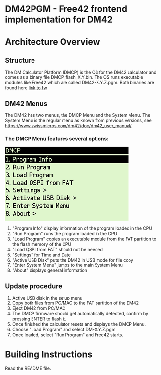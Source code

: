 # DM42PGM - Free42 frontend implementation for DM42

# Architecture Overview
## Structure
The DM Calculator Platform (DMCP) is the OS for the DM42 calculator and comes as a binary file DMCP_flash_X.Y.bin.
The OS runs executable modules like Free42 which are called DM42-X.Y.Z.pgm.
Both binaries are found here [link to fw](www.swissmicros.com/dm42/firmware)

## DM42 Menus
The DM42 has two menus, the DMCP Menu and the System Menu.
The System Menu is the regular menu as known from previous versions, see https://www.swissmicros.com/dm42/doc/dm42_user_manual/
### The DMCP Menu features several options:

![dmcp_menu.jpg](/dmcp_menu.jpg)
 1. "Program Info" display information of the program loaded in the CPU
 1. "Run Program" runs the program loaded in the CPU
 1. "Load Program" copies an executable module from the FAT partition to the flash memory of the CPU
 1. "Load QSPI from FAT" should not be needed
 1. "Settings" for Time and Date
 1. "Active USB Disk" puts the DM42 in USB mode for file copy
 1. "Enter System Menu" jumps to the main System Menu
 1. "About" displays general information

## Update procedure

1. Active USB disk in the setup menu
1. Copy both files from PC/MAC to the FAT partition of the DM42
1. Eject DM42 from PC/MAC
1. The DMCP firmware should get automatically detected, confirm by pressing ENTER to flash it.
1. Once finished the calculator resets and displays the DMCP Menu.
1. Choose "Load Program" and select DM-X.Y.Z.pgm
1. Once loaded, select "Run Program" and Free42 starts.

# Building Instructions
Read the README file.
